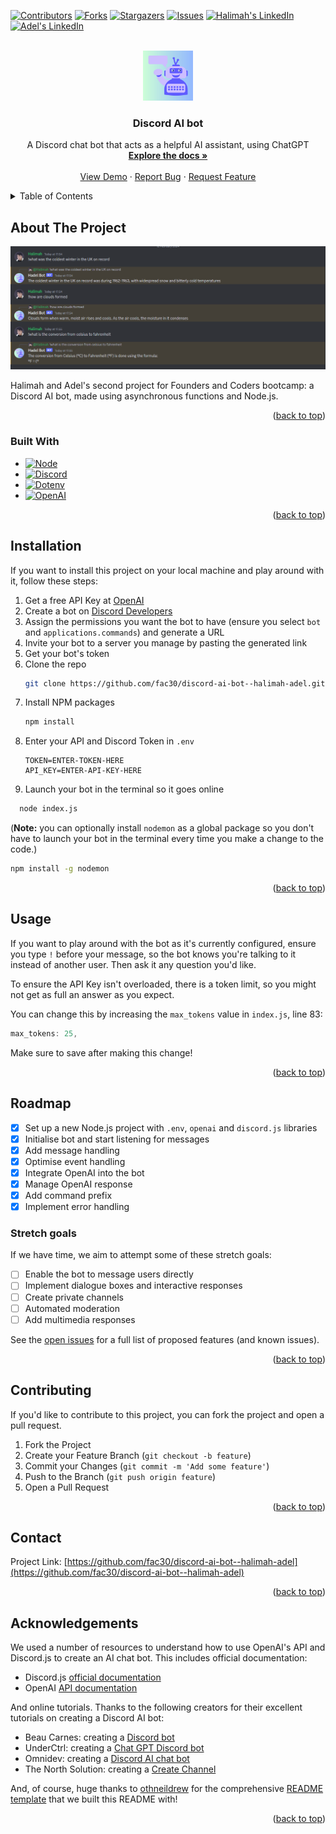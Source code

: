 <!-- Improved compatibility of back to top link: See: https://github.com/othneildrew/Best-README-Template/pull/73 -->
<a name="readme-top"></a>
<!--
*** Thanks for checking out the Best-README-Template. If you have a suggestion
*** that would make this better, please fork the repo and create a pull request
*** or simply open an issue with the tag "enhancement".
*** Don't forget to give the project a star!
*** Thanks again! Now go create something AMAZING! :D
-->



<!-- PROJECT SHIELDS -->
<!--
*** I'm using markdown "reference style" links for readability.
*** Reference links are enclosed in brackets [ ] instead of parentheses ( ).
*** See the bottom of this document for the declaration of the reference variables
*** for contributors-url, forks-url, etc. This is an optional, concise syntax you may use.
*** https://www.markdownguide.org/basic-syntax/#reference-style-links
-->
[![Contributors][contributors-shield]][contributors-url]
[![Forks][forks-shield]][forks-url]
[![Stargazers][stars-shield]][stars-url]
[![Issues][issues-shield]][issues-url]
[![Halimah's LinkedIn][linkedin-shield]][linkedin-url]
[![Adel's LinkedIn][linkedin-shield]][linkedin-url2]



<!-- PROJECT LOGO -->
<br />
<div align="center">
  <a href="https://github.com/fac30/discord-ai-bot--halimah-adel">
    <img src="assets/AI Bot.png" alt="Waving robot to imply Artificial Intelligence" width="80" height="80">
  </a>

<h3 align="center">Discord AI bot</h3>

  <p align="center">
    A Discord chat bot that acts as a helpful AI assistant, using ChatGPT
    <br />
    <a href="https://github.com/fac30/discord-ai-bot--halimah-adel"><strong>Explore the docs »</strong></a>
    <br />
    <br />
    <a href="https://github.com/fac30/discord-ai-bot--halimah-adel">View Demo</a>
    ·
    <a href="https://github.com/fac30/discord-ai-bot--halimah-adel/issues">Report Bug</a>
    ·
    <a href="https://github.com/fac30/discord-ai-bot--halimah-adel/issues">Request Feature</a>
  </p>
</div>



<!-- TABLE OF CONTENTS -->
<details>
  <summary>Table of Contents</summary>
  <ol>
    <li>
      <a href="#about-the-project">About The Project</a>
      <ul>
        <li><a href="#built-with">Built With</a></li>
      </ul>
    </li>
    <li>
    <li><a href="#installation">Installation</a></li>
    <li><a href="#usage">Usage</a></li>
    <li><a href="#roadmap">Roadmap</a></li>
    <li><a href="#contributing">Contributing</a></li>
    <li><a href="#license">License</a></li>
    <li><a href="#contact">Contact</a></li>
    <li><a href="#acknowledgements">Acknowledgements</a></li>
  </ol>
</details>



<!-- ABOUT THE PROJECT -->
## About The Project

[![Discord AI Bot in use][product-screenshot]]()

Halimah and Adel's second project for Founders and Coders bootcamp: a Discord AI bot, made using asynchronous functions and Node.js.

<p align="right">(<a href="#readme-top">back to top</a>)</p>



### Built With

* [![Node][Node.js]][Node-url]
* [![Discord][Discord.js]][Discord-url]
* [![Dotenv][.env]][Dotenv-url]
* [![OpenAI][openai]][openai-url]

<p align="right">(<a href="#readme-top">back to top</a>)</p>



<!-- INSTALLATION -->
## Installation

If you want to install this project on your local machine and play around with it, follow these steps:

1. Get a free API Key at [OpenAI](https://platform.openai.com/api-keys)
2. Create a bot on [Discord Developers](https://discord.com/developers/applications)
3. Assign the permissions you want the bot to have (ensure you select `bot` and `applications.commands`) and generate a URL
4. Invite your bot to a server you manage by pasting the generated link
5. Get your bot's token
6. Clone the repo
   ```sh
   git clone https://github.com/fac30/discord-ai-bot--halimah-adel.git
   ```
7. Install NPM packages
   ```sh
   npm install
   ```
8. Enter your API and Discord Token in `.env`
   ```
   TOKEN=ENTER-TOKEN-HERE
   API_KEY=ENTER-API-KEY-HERE
   ```
9. Launch your bot in the terminal so it goes online
  ```sh
    node index.js
  ```

  (**Note:** you can optionally install `nodemon` as a global package so you don't have to launch your bot in the terminal every time you make a change to the code.)
  ```sh
  npm install -g nodemon
  ```

<p align="right">(<a href="#readme-top">back to top</a>)</p>



<!-- USAGE EXAMPLES -->
## Usage

If you want to play around with the bot as it's currently configured, ensure you type `!` before your message, so the bot knows you're talking to it instead of another user. Then ask it any question you'd like.

To ensure the API Key isn't overloaded, there is a token limit, so you might not get as full an answer as you expect.

You can change this by increasing the `max_tokens` value in `index.js`, line 83:
```js
max_tokens: 25,
```

Make sure to save after making this change!

<p align="right">(<a href="#readme-top">back to top</a>)</p>



<!-- ROADMAP -->
## Roadmap

- [x] Set up a new Node.js project with `.env`, `openai` and `discord.js` libraries
- [x] Initialise bot and start listening for messages
- [x] Add message handling
- [x] Optimise event handling
- [x] Integrate OpenAI into the bot
- [x] Manage OpenAI response
- [x] Add command prefix
- [x] Implement error handling

### Stretch goals

If we have time, we aim to attempt some of these stretch goals:

- [ ] Enable the bot to message users directly
- [ ] Implement dialogue boxes and interactive responses
- [ ] Create private channels
- [ ] Automated moderation
- [ ] Add multimedia responses

See the [open issues](https://github.com/fac30/discord-ai-bot--halimah-adel/issues) for a full list of proposed features (and known issues).

<p align="right">(<a href="#readme-top">back to top</a>)</p>



<!-- CONTRIBUTING -->
## Contributing

If you'd like to contribute to this project, you can fork the project and open a pull request.

1. Fork the Project
2. Create your Feature Branch (`git checkout -b feature`)
3. Commit your Changes (`git commit -m 'Add some feature'`)
4. Push to the Branch (`git push origin feature`)
5. Open a Pull Request

<p align="right">(<a href="#readme-top">back to top</a>)</p>



<!-- CONTACT -->
## Contact

Project Link: [https://github.com/fac30/discord-ai-bot--halimah-adel](https://github.com/fac30/discord-ai-bot--halimah-adel)

<p align="right">(<a href="#readme-top">back to top</a>)</p>



<!-- ACKNOWLEDGEMENTS -->
## Acknowledgements

We used a number of resources to understand how to use OpenAI's API and Discord.js to create an AI chat bot. This includes official documentation:

* Discord.js [official documentation](https://discordjs.guide/#before-you-begin)
* OpenAI [API documentation](https://platform.openai.com/docs/introduction)

And online tutorials. Thanks to the following creators for their excellent tutorials on creating a Discord AI bot:

* Beau Carnes: creating a [Discord bot](https://www.freecodecamp.org/news/create-a-discord-bot-with-javascript-nodejs/)
* UnderCtrl: creating a [Chat GPT Discord bot](https://www.youtube.com/watch?v=EUlnKW6Yy94&t=1053s)
* Omnidev: creating a [Discord AI chat bot](https://www.youtube.com/watch?v=TVDHpjLymiM&t=301s)
* The North Solution: creating a [Create Channel](https://www.youtube.com/@thenorthsolution/videos)

And, of course, huge thanks to [othneildrew](https://github.com/othneildrew) for the comprehensive [README template](https://github.com/othneildrew/Best-README-Template) that we built this README with!

<p align="right">(<a href="#readme-top">back to top</a>)</p>



<!-- MARKDOWN LINKS & IMAGES -->
<!-- https://www.markdownguide.org/basic-syntax/#reference-style-links -->
[contributors-shield]: https://img.shields.io/github/contributors/fac30/discord-ai-bot--halimah-adel.svg?style=for-the-badge
[contributors-url]: https://github.com/fac30/discord-ai-bot--halimah-adel/graphs/contributors
[forks-shield]: https://img.shields.io/github/forks/fac30/discord-ai-bot--halimah-adel.svg?style=for-the-badge
[forks-url]: https://github.com/fac30/discord-ai-bot--halimah-adel/network/members
[stars-shield]: https://img.shields.io/github/stars/fac30/discord-ai-bot--halimah-adel.svg?style=for-the-badge
[stars-url]: https://github.com/fac30/discord-ai-bot--halimah-adel/stargazers
[issues-shield]: https://img.shields.io/github/issues/fac30/discord-ai-bot--halimah-adel.svg?style=for-the-badge
[issues-url]: https://github.com/fac30/discord-ai-bot--halimah-adel/issues
[license-shield]: https://img.shields.io/github/license/fac30/discord-ai-bot--halimah-adel.svg?style=for-the-badge
[license-url]: https://github.com/fac30/discord-ai-bot--halimah-adel/blob/master/LICENSE.txt
[linkedin-shield]: https://img.shields.io/badge/-LinkedIn-black.svg?style=for-the-badge&logo=linkedin&colorB=555
[linkedin-url]: https://linkedin.com/in/halimahmanan
[linkedin-url2]: https://www.linkedin.com/in/adel-k-54b142162/
[product-screenshot]: assets/ai-bot-in-use.png
[Node.js]: https://img.shields.io/badge/Node.js-43853D?style=for-the-badge&logo=node.js&logoColor=white
[Node-url]: https://nodejs.org/en
[Discord.js]: https://img.shields.io/badge/Discord.JS-7289DA?style=for-the-badge&logo=discord&logoColor=white
[Discord-url]: https://discord.js.org/
[.env]: https://img.shields.io/badge/Dotenv-000000?style=for-the-badge&logo=.env
[Dotenv-url]: https://www.dotenv.org/
[OpenAI]: https://img.shields.io/badge/OpenAI-10a37f?style=for-the-badge&logo=openai&logoColor=white
[openai-url]: https://platform.openai.com/docs/introduction